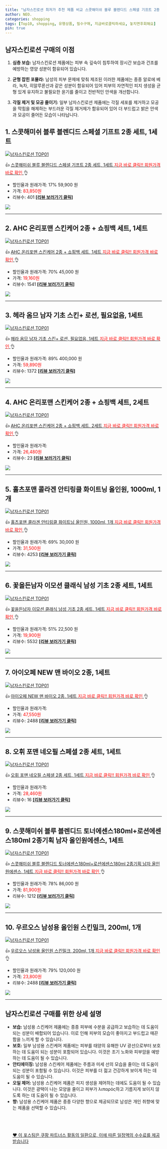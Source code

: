 ```yaml
---
title: "남자스킨로션 최저가 추천 제품 비교 스콧해미쉬 블루 블렌디드 스페셜 기프트 2종 세트, 1세트 가격 비교 최저가장점"
author: NEO.
categories: shopping
tags: [Top10, shopping, 유행상품, 필수구매, 지금바로클릭하세요, 놓치면후회해요]
pin: true
---
```

## 남자스킨로션 구매의 이점
1. **심층 보습:** 남자스킨로션 제품에는 피부 속 깊숙이 침투하여 장시간 보습과 건조를 예방하는 영양 성분이 함유되어 있습니다.

2. **균형 잡힌 포뮬라:** 남성의 피부 문제에 맞춰 제조된 이러한 제품에는 종종 알로에 베라, 녹차, 히알루론산과 같은 성분이 함유되어 있어 피부의 자연적인 피지 생성을 균형 있게 유지하고 불필요한 윤기를 줄이고 전반적인 안색을 개선합니다.

3. **각질 제거 및 모공 줄이기:** 일부 남자스킨로션 제품에는 각질 세포를 제거하고 모공을 막힘을 해제하는 부드러운 각질 제거제가 함유되어 있어 더 부드럽고 밝은 안색과 모공이 줄어든 모습이 나타납니다.

   

## 1. 스콧해미쉬 블루 블렌디드 스페셜 기프트 2종 세트, 1세트

[![남자스킨로션 TOP01](https://thumbnail7.coupangcdn.com/thumbnails/remote/490x490ex/image/rs_quotation_api/javlvzm9/fe7b8f46baa643348b64cbf2f13b770a.png)](https://link.coupang.com/re/AFFSDP?lptag=AF3617701&subid=GithubCoopas&pageKey=5108800343&traceid=V0-153&itemId=6969605368&vendorItemId=74262011119)


👍 [스콧해미쉬 블루 블렌디드 스페셜 기프트 2종 세트, 1세트 <font color=red> 지금 바로 클릭!! 회원가격 바로 확인 </font> ](https://link.coupang.com/re/AFFSDP?lptag=AF3617701&subid=GithubCoopas&pageKey=5108800343&traceid=V0-153&itemId=6969605368&vendorItemId=74262011119) 👌 


- 할인율과 원래가격: 17%  59,900   원
- 가격: <span style='color:red'>83,850원</span>
- 리뷰수: 401  [**[리뷰 보러가기 클릭]**](https://link.coupang.com/re/AFFSDP?lptag=AF3617701&subid=GithubCoopas&pageKey=5108800343&traceid=V0-153&itemId=6969605368&vendorItemId=74262011119)

[![](/discount_price.png)](https://link.coupang.com/re/AFFSDP?lptag=AF3617701&subid=GithubCoopas&pageKey=5108800343&traceid=V0-153&itemId=6969605368&vendorItemId=74262011119)

---


   

## 2. AHC 온리포맨 스킨케어 2종 + 쇼핑백 세트, 1세트

[![남자스킨로션 TOP01](https://thumbnail9.coupangcdn.com/thumbnails/remote/490x490ex/image/retail/images/4023210788909284-2f1f8a87-3534-4453-8b70-39c5a6b4632e.jpg)](https://link.coupang.com/re/AFFSDP?lptag=AF3617701&subid=GithubCoopas&pageKey=7057960959&traceid=V0-153&itemId=17490824999&vendorItemId=3116842773)


👍 [AHC 온리포맨 스킨케어 2종 + 쇼핑백 세트, 1세트 <font color=red> 지금 바로 클릭!! 회원가격 바로 확인 </font> ](https://link.coupang.com/re/AFFSDP?lptag=AF3617701&subid=GithubCoopas&pageKey=7057960959&traceid=V0-153&itemId=17490824999&vendorItemId=3116842773) 👌 


- 할인율과 원래가격: 70%  45,000   원
- 가격: <span style='color:red'>19,160원</span>
- 리뷰수: 1541  [**[리뷰 보러가기 클릭]**](https://link.coupang.com/re/AFFSDP?lptag=AF3617701&subid=GithubCoopas&pageKey=7057960959&traceid=V0-153&itemId=17490824999&vendorItemId=3116842773)

[![](/discount_price.png)](https://link.coupang.com/re/AFFSDP?lptag=AF3617701&subid=GithubCoopas&pageKey=7057960959&traceid=V0-153&itemId=17490824999&vendorItemId=3116842773)

---


   

## 3. 헤라 옴므 남자 기초 스킨+ 로션, 필요없음, 1세트

[![남자스킨로션 TOP01](https://thumbnail7.coupangcdn.com/thumbnails/remote/490x490ex/image/vendor_inventory/a074/72f43a725e8ba33f1eaf6610b305c8c9d1aa98b0361c2950940fbb033717.png)](https://link.coupang.com/re/AFFSDP?lptag=AF3617701&subid=GithubCoopas&pageKey=7541234427&traceid=V0-153&itemId=19825319557&vendorItemId=86927300220)


👍 [헤라 옴므 남자 기초 스킨+ 로션, 필요없음, 1세트 <font color=red> 지금 바로 클릭!! 회원가격 바로 확인 </font> ](https://link.coupang.com/re/AFFSDP?lptag=AF3617701&subid=GithubCoopas&pageKey=7541234427&traceid=V0-153&itemId=19825319557&vendorItemId=86927300220) 👌 


- 할인율과 원래가격: 89%  400,000   원
- 가격: <span style='color:red'>59,890원</span>
- 리뷰수: 1372  [**[리뷰 보러가기 클릭]**](https://link.coupang.com/re/AFFSDP?lptag=AF3617701&subid=GithubCoopas&pageKey=7541234427&traceid=V0-153&itemId=19825319557&vendorItemId=86927300220)

[![](/discount_price.png)](https://link.coupang.com/re/AFFSDP?lptag=AF3617701&subid=GithubCoopas&pageKey=7541234427&traceid=V0-153&itemId=19825319557&vendorItemId=86927300220)

---


   

## 4. AHC 온리포맨 스킨케어 2종 + 쇼핑백 세트, 2세트

[![남자스킨로션 TOP01](https://thumbnail6.coupangcdn.com/thumbnails/remote/490x490ex/image/retail/images/c4f63319-66ad-4aa1-9424-738f5158d8616432933030581820790.png)](https://link.coupang.com/re/AFFSDP?lptag=AF3617701&subid=GithubCoopas&pageKey=7057960959&traceid=V0-153&itemId=19166817976&vendorItemId=86285154659)


👍 [AHC 온리포맨 스킨케어 2종 + 쇼핑백 세트, 2세트 <font color=red> 지금 바로 클릭!! 회원가격 바로 확인 </font> ](https://link.coupang.com/re/AFFSDP?lptag=AF3617701&subid=GithubCoopas&pageKey=7057960959&traceid=V0-153&itemId=19166817976&vendorItemId=86285154659) 👌 


- 할인율과 원래가격: 
- 가격: <span style='color:red'>26,480원</span>
- 리뷰수: 23  [**[리뷰 보러가기 클릭]**](https://link.coupang.com/re/AFFSDP?lptag=AF3617701&subid=GithubCoopas&pageKey=7057960959&traceid=V0-153&itemId=19166817976&vendorItemId=86285154659)

[![](/discount_price.png)](https://link.coupang.com/re/AFFSDP?lptag=AF3617701&subid=GithubCoopas&pageKey=7057960959&traceid=V0-153&itemId=19166817976&vendorItemId=86285154659)

---


   

## 5. 홀츠포맨 콜라겐 안티링클 화이트닝 올인원, 1000ml, 1개

[![남자스킨로션 TOP01](https://thumbnail9.coupangcdn.com/thumbnails/remote/490x490ex/image/vendor_inventory/a5aa/669b987d172320e55b0aa90a532d06bfeab834b92ecafe03eaee8ca15aff.jpg)](https://link.coupang.com/re/AFFSDP?lptag=AF3617701&subid=GithubCoopas&pageKey=5440430&traceid=V0-153&itemId=24662772&vendorItemId=80950435188)


👍 [홀츠포맨 콜라겐 안티링클 화이트닝 올인원, 1000ml, 1개 <font color=red> 지금 바로 클릭!! 회원가격 바로 확인 </font> ](https://link.coupang.com/re/AFFSDP?lptag=AF3617701&subid=GithubCoopas&pageKey=5440430&traceid=V0-153&itemId=24662772&vendorItemId=80950435188) 👌 


- 할인율과 원래가격: 69%  30,000   원
- 가격: <span style='color:red'>31,500원</span>
- 리뷰수: 4253  [**[리뷰 보러가기 클릭]**](https://link.coupang.com/re/AFFSDP?lptag=AF3617701&subid=GithubCoopas&pageKey=5440430&traceid=V0-153&itemId=24662772&vendorItemId=80950435188)

[![](/discount_price.png)](https://link.coupang.com/re/AFFSDP?lptag=AF3617701&subid=GithubCoopas&pageKey=5440430&traceid=V0-153&itemId=24662772&vendorItemId=80950435188)

---


   

## 6. 꽃을든남자 이모션 클래식 남성 기초 2종 세트, 1세트

[![남자스킨로션 TOP01](https://thumbnail8.coupangcdn.com/thumbnails/remote/490x490ex/image/retail/images/2270683880721759-290abc17-0636-421f-a0bb-126c181d73f8.jpg)](https://link.coupang.com/re/AFFSDP?lptag=AF3617701&subid=GithubCoopas&pageKey=7679615545&traceid=V0-153&itemId=18783741398&vendorItemId=3000250055)


👍 [꽃을든남자 이모션 클래식 남성 기초 2종 세트, 1세트 <font color=red> 지금 바로 클릭!! 회원가격 바로 확인 </font> ](https://link.coupang.com/re/AFFSDP?lptag=AF3617701&subid=GithubCoopas&pageKey=7679615545&traceid=V0-153&itemId=18783741398&vendorItemId=3000250055) 👌 


- 할인율과 원래가격: 51%  22,500   원
- 가격: <span style='color:red'>19,900원</span>
- 리뷰수: 5532  [**[리뷰 보러가기 클릭]**](https://link.coupang.com/re/AFFSDP?lptag=AF3617701&subid=GithubCoopas&pageKey=7679615545&traceid=V0-153&itemId=18783741398&vendorItemId=3000250055)

[![](/discount_price.png)](https://link.coupang.com/re/AFFSDP?lptag=AF3617701&subid=GithubCoopas&pageKey=7679615545&traceid=V0-153&itemId=18783741398&vendorItemId=3000250055)

---


   

## 7. 아이오페 NEW 맨 바이오 2종, 1세트

[![남자스킨로션 TOP01](https://thumbnail8.coupangcdn.com/thumbnails/remote/490x490ex/image/retail/images/2612482046361337-d12fe48a-5020-4809-8fd0-ad7ad2dd59d9.jpg)](https://link.coupang.com/re/AFFSDP?lptag=AF3617701&subid=GithubCoopas&pageKey=7335903584&traceid=V0-153&itemId=18843788727&vendorItemId=76499221551)


👍 [아이오페 NEW 맨 바이오 2종, 1세트 <font color=red> 지금 바로 클릭!! 회원가격 바로 확인 </font> ](https://link.coupang.com/re/AFFSDP?lptag=AF3617701&subid=GithubCoopas&pageKey=7335903584&traceid=V0-153&itemId=18843788727&vendorItemId=76499221551) 👌 


- 할인율과 원래가격: 
- 가격: <span style='color:red'>47,550원</span>
- 리뷰수: 2488  [**[리뷰 보러가기 클릭]**](https://link.coupang.com/re/AFFSDP?lptag=AF3617701&subid=GithubCoopas&pageKey=7335903584&traceid=V0-153&itemId=18843788727&vendorItemId=76499221551)

[![](/discount_price.png)](https://link.coupang.com/re/AFFSDP?lptag=AF3617701&subid=GithubCoopas&pageKey=7335903584&traceid=V0-153&itemId=18843788727&vendorItemId=76499221551)

---


   

## 8. 오휘 포맨 네오필 스페셜 2종 세트, 1세트

[![남자스킨로션 TOP01](https://thumbnail8.coupangcdn.com/thumbnails/remote/490x490ex/image/vendor_inventory/8e7d/54e6c198686516da5b894c8dba687f0616e866eea4aa82541a1a006a450d.jpg)](https://link.coupang.com/re/AFFSDP?lptag=AF3617701&subid=GithubCoopas&pageKey=4712585265&traceid=V0-153&itemId=5947851365&vendorItemId=73671201655)


👍 [오휘 포맨 네오필 스페셜 2종 세트, 1세트 <font color=red> 지금 바로 클릭!! 회원가격 바로 확인 </font> ](https://link.coupang.com/re/AFFSDP?lptag=AF3617701&subid=GithubCoopas&pageKey=4712585265&traceid=V0-153&itemId=5947851365&vendorItemId=73671201655) 👌 


- 할인율과 원래가격: 
- 가격: <span style='color:red'>28,460원</span>
- 리뷰수: 16  [**[리뷰 보러가기 클릭]**](https://link.coupang.com/re/AFFSDP?lptag=AF3617701&subid=GithubCoopas&pageKey=4712585265&traceid=V0-153&itemId=5947851365&vendorItemId=73671201655)

[![](/discount_price.png)](https://link.coupang.com/re/AFFSDP?lptag=AF3617701&subid=GithubCoopas&pageKey=4712585265&traceid=V0-153&itemId=5947851365&vendorItemId=73671201655)

---


   

## 9. 스콧해미쉬 블루 블렌디드 토너에센스180ml+로션에센스180ml 2종기획 남자 올인원에센스, 1세트

[![남자스킨로션 TOP01](https://thumbnail6.coupangcdn.com/thumbnails/remote/490x490ex/image/vendor_inventory/d3e9/b5e31761311815b8c9db0abb2284aa33a4a4a38e471dcfc7aa387705709e.jpg)](https://link.coupang.com/re/AFFSDP?lptag=AF3617701&subid=GithubCoopas&pageKey=5273100793&traceid=V0-153&itemId=7520900966&vendorItemId=74815283259)


👍 [스콧해미쉬 블루 블렌디드 토너에센스180ml+로션에센스180ml 2종기획 남자 올인원에센스, 1세트 <font color=red> 지금 바로 클릭!! 회원가격 바로 확인 </font> ](https://link.coupang.com/re/AFFSDP?lptag=AF3617701&subid=GithubCoopas&pageKey=5273100793&traceid=V0-153&itemId=7520900966&vendorItemId=74815283259) 👌 


- 할인율과 원래가격: 78%  86,000   원
- 가격: <span style='color:red'>81,900원</span>
- 리뷰수: 1212  [**[리뷰 보러가기 클릭]**](https://link.coupang.com/re/AFFSDP?lptag=AF3617701&subid=GithubCoopas&pageKey=5273100793&traceid=V0-153&itemId=7520900966&vendorItemId=74815283259)

[![](/discount_price.png)](https://link.coupang.com/re/AFFSDP?lptag=AF3617701&subid=GithubCoopas&pageKey=5273100793&traceid=V0-153&itemId=7520900966&vendorItemId=74815283259)

---


   

## 10. 우르오스 남성용 올인원 스킨밀크, 200ml, 1개

[![남자스킨로션 TOP01](https://thumbnail7.coupangcdn.com/thumbnails/remote/490x490ex/image/vendor_inventory/e546/8e6fc48bca0f3a95adb1994943acd0d76708559529b2bf1e8e8262955f04.jpg)](https://link.coupang.com/re/AFFSDP?lptag=AF3617701&subid=GithubCoopas&pageKey=7662481758&traceid=V0-153&itemId=1023577477&vendorItemId=4281737707)


👍 [우르오스 남성용 올인원 스킨밀크, 200ml, 1개 <font color=red> 지금 바로 클릭!! 회원가격 바로 확인 </font> ](https://link.coupang.com/re/AFFSDP?lptag=AF3617701&subid=GithubCoopas&pageKey=7662481758&traceid=V0-153&itemId=1023577477&vendorItemId=4281737707) 👌 


- 할인율과 원래가격: 79%  120,000   원
- 가격: <span style='color:red'>23,800원</span>
- 리뷰수: 2488  [**[리뷰 보러가기 클릭]**](https://link.coupang.com/re/AFFSDP?lptag=AF3617701&subid=GithubCoopas&pageKey=7662481758&traceid=V0-153&itemId=1023577477&vendorItemId=4281737707)

[![](/discount_price.png)](https://link.coupang.com/re/AFFSDP?lptag=AF3617701&subid=GithubCoopas&pageKey=7662481758&traceid=V0-153&itemId=1023577477&vendorItemId=4281737707)

---
## 남자스킨로션 구매를 위한 상세 설명
* **보습:** 남성용 스킨케어 제품에는 종종 피부에 수분을 공급하고 보습하는 데 도움이 되는 성분이 배합되어 있습니다. 이로 인해 피부의 모습이 좋아지고 부드럽고 매끈함을 느끼게 할 수 있습니다.
* **보호:** 일부 남성용 스킨케어 제품에는 피부를 태양의 유해한 UV 광선으로부터 보호하는 데 도움이 되는 성분이 포함되어 있습니다. 이것은 조기 노화와 피부암을 예방하는 데 도움이 될 수 있습니다.
* **안티에이징:** 남성용 스킨케어 제품에는 주름과 미세 선의 모습을 줄이는 데 도움이 되는 성분이 포함될 수 있습니다. 이것은 피부를 더 젊고 건강하게 보이게 하는 데 도움이 될 수 있습니다.
* **오일 제어:** 남성용 스킨케어 제품은 피지 생성을 제어하는 데에도 도움이 될 수 있습니다. 이것은 광택이 나는 모양을 줄이고 피부가 λιπαρός하고 기름지게 보이지 않도록 하는 데 도움이 될 수 있습니다.
* **향:** 남성용 스킨케어 제품은 종종 다양한 향으로 제공되므로 남성은 개인 취향에 맞는 제품을 선택할 수 있습니다.<br><br><br><br><br> [ ❤  이 포스팅은 쿠팡 파트너스 활동의 일환으로, 이에 따른 일정액의 수수료를 제공받습니다](https://link.coupang.com/a/bcEFyh)